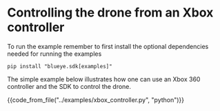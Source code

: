 # Controlling the drone from an Xbox controller

To run the example remember to first install the optional dependencies needed for running the examples
``` shell
pip install "blueye.sdk[examples]"
```

The simple example below illustrates how one can use an Xbox 360 controller and the SDK to control the drone.

{{code_from_file("../examples/xbox_controller.py", "python")}}
